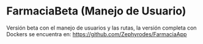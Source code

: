 # FarmaciaBeta (Manejo de Usuario)
Versión beta con el manejo de usuarios y las rutas, la versión completa con Dockers se encuentra en: https://github.com/Zephyrodes/FarmaciaApp
